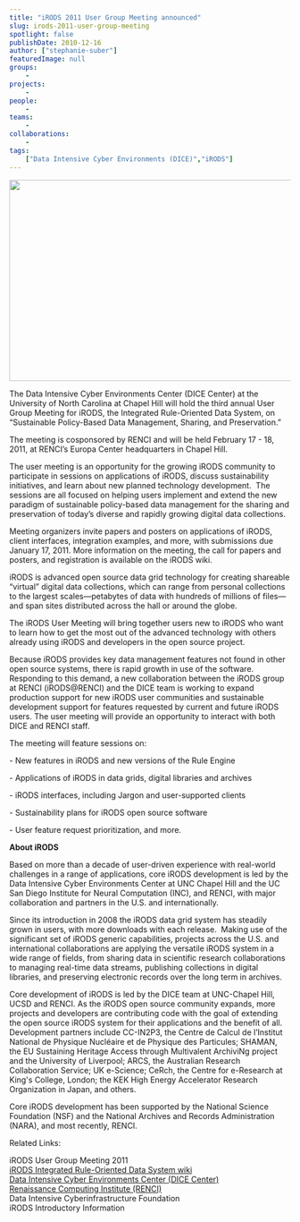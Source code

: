 ```yaml
---
title: "iRODS 2011 User Group Meeting announced"
slug: irods-2011-user-group-meeting
spotlight: false
publishDate: 2010-12-16
author: ["stephanie-suber"]
featuredImage: null
groups:
    - 
projects:
    - 
people:
    - 
teams: 
    - 
collaborations:
    - 
tags:
    ["Data Intensive Cyber Environments (DICE)","iRODS"]
---
```

<p><a href="https://www.renci.org/wp-content/uploads/2010/12/irods-story-img.jpg"><img class="alignright size-full wp-image-6572" title="Data Intensive Cyber Environments Center (DICE Center) at the University of North Carolina at Chapel Hill" src="https://www.renci.org/wp-content/uploads/2010/12/irods-story-img.jpg" alt="" width="630" height="360" /></a></p>

<p>The Data Intensive Cyber Environments Center (DICE Center) at the University of North Carolina at Chapel Hill will hold the third annual User Group Meeting for iRODS, the Integrated Rule-Oriented Data System, on “Sustainable Policy-Based Data Management, Sharing, and Preservation.”</p>

<p>The meeting is cosponsored by RENCI and will be held February 17 - 18, 2011, at RENCI’s Europa Center headquarters in Chapel Hill.<!--more--></p>

<p>The user meeting is an opportunity for the growing iRODS community to participate in sessions on applications of iRODS, discuss sustainability initiatives, and learn about new planned technology development.  The sessions are all focused on helping users implement and extend the new paradigm of sustainable policy-based data management for the sharing and preservation of today’s diverse and rapidly growing digital data collections.</p>

<p>Meeting organizers invite papers and posters on applications of iRODS, client interfaces, integration examples, and more, with submissions due January 17, 2011. More information on the meeting, the call for papers and posters, and registration is available on the iRODS wiki.</p>

<p>iRODS is advanced open source data grid technology for creating shareable “virtual” digital data collections, which can range from personal collections to the largest scales—petabytes of data with hundreds of millions of files—and span sites distributed across the hall or around the globe.</p>

<p>The iRODS User Meeting will bring together users new to iRODS who want to learn how to get the most out of the advanced technology with others already using iRODS and developers in the open source project.</p>

<p>Because iRODS provides key data management features not found in other open source systems, there is rapid growth in use of the software. Responding to this demand, a new collaboration between the iRODS group at RENCI (iRODS@RENCI) and the DICE team is working to expand production support for new iRODS user communities and sustainable development support for features requested by current and future iRODS users. The user meeting will provide an opportunity to interact with both DICE and RENCI staff.</p>

<p>The meeting will feature sessions on:</p>

<p>- New features in iRODS and new versions of the Rule Engine</p>

<p>- Applications of iRODS in data grids, digital libraries and archives</p>

<p>- iRODS interfaces, including Jargon and user-supported clients</p>

<p>- Sustainability plans for iRODS open source software</p>

<p>- User feature request prioritization, and more.</p>

<p><strong>About iRODS</strong></p>

<p>Based on more than a decade of user-driven experience with real-world challenges in a range of applications, core iRODS development is led by the Data Intensive Cyber Environments Center at UNC Chapel Hill and the UC San Diego Institute for Neural Computation (INC), and RENCI, with major collaboration and partners in the U.S. and internationally.</p>

<p>Since its introduction in 2008 the iRODS data grid system has steadily grown in users, with more downloads with each release.  Making use of the significant set of iRODS generic capabilities, projects across the U.S. and international collaborations are applying the versatile iRODS system in a wide range of fields, from sharing data in scientific research collaborations to managing real-time data streams, publishing collections in digital libraries, and preserving electronic records over the long term in archives.</p>

<p>Core development of iRODS is led by the DICE team at UNC-Chapel Hill, UCSD and RENCI. As the iRODS open source community expands, more projects and developers are contributing code with the goal of extending the open source iRODS system for their applications and the benefit of all. Development partners include CC-IN2P3, the Centre de Calcul de l’Institut National de Physique Nucléaire et de Physique des Particules; SHAMAN, the EU Sustaining Heritage Access through Multivalent ArchiviNg project and the University of Liverpool; ARCS, the Australian Research Collaboration Service; UK e-Science; CeRch, the Centre for e-Research at King's College, London; the KEK High Energy Accelerator Research Organization in Japan, and others.</p>

<p>Core iRODS development has been supported by the National Science Foundation (NSF) and the National Archives and Records Administration (NARA), and most recently, RENCI.</p>

<p>Related Links:</p>

<p>iRODS User Group Meeting 2011 <br />
 <a href="https://www.irods.org" target="_blank">iRODS Integrated Rule-Oriented Data System wiki </a><br />
 <a href="http://dice.unc.edu" target="_blank">Data Intensive Cyber Environments Center (DICE Center) </a><br />
 <a href="https://www.renci.org">Renaissance Computing Institute (RENCI)</a> <br />
 Data Intensive Cyberinfrastructure Foundation <br />
 iRODS Introductory Information </p>

<p><br class="spacer_" /></p>
